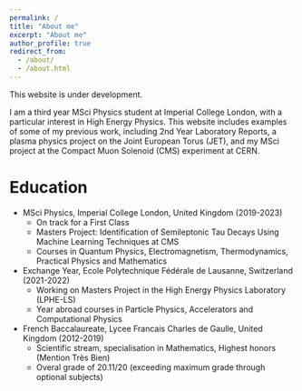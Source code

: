 ```yaml
---
permalink: /
title: "About me"
excerpt: "About me"
author_profile: true
redirect_from: 
  - /about/
  - /about.html
---
```




This website is under development.

I am a third year MSci Physics student at Imperial College London, with a particular interest in High Energy Physics. This website includes examples of some of my previous work, including 2nd Year Laboratory Reports, a plasma physics project on the Joint European Torus (JET), and my MSci project at the Compact Muon Solenoid (CMS) experiment at CERN.


Education
======
* MSci Physics, Imperial College London, United Kingdom (2019-2023)
  * On track for a First Class
  * Masters Project: Identification of Semileptonic Tau Decays Using Machine Learning Techniques at CMS
  * Courses in Quantum Physics, Electromagnetism, Thermodynamics, Practical Physics and Mathematics
* Exchange Year, Ecole Polytechnique F&eacute;d&eacute;rale de Lausanne, Switzerland (2021-2022)
  * Working on Masters Project in the High Energy Physics Laboratory (LPHE-LS)
  * Year abroad courses in Particle Physics, Accelerators and Computational Physics
* French Baccalaureate, Lycee Francais Charles de Gaulle, United Kingdom (2012-2019)
  * Scientific stream, specialisation in Mathematics, Highest honors (Mention Tr&egrave;s Bien)
  * Overal grade of 20.11/20 (exceeding maximum grade through optional subjects)
